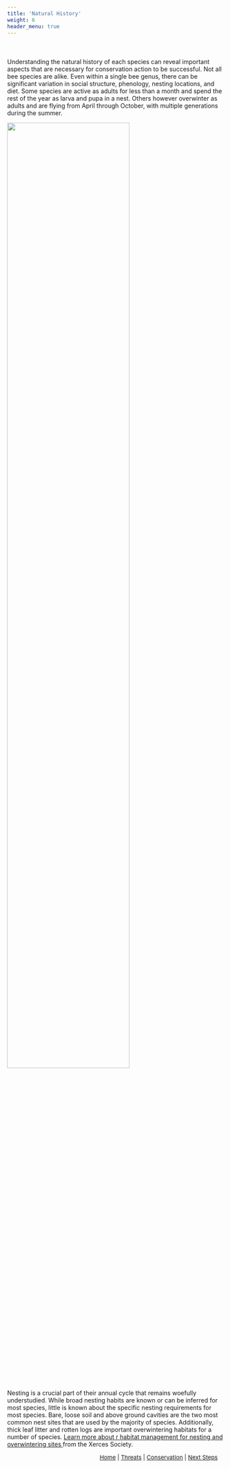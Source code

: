```yaml
---
title: 'Natural History'
weight: 6
header_menu: true
---
```

<br>
<div class="lead">
<h4> </h4>
</div>

Understanding the natural history of each species can reveal important aspects that are necessary for conservation action to be successful. Not all bee species are alike. Even within a single bee genus, there can be significant variation in social structure, phenology, nesting locations, and diet. Some species are active as adults for less than a month and spend the rest of the year as larva and pupa in a nest. Others however overwinter as adults and are flying from April through October, with multiple generations during the summer.


<div class = "row">
<div class= "doubleColumn">
<div>
<img src="images/Brown-belted Bumble Bee (Bombus griseocollis) nest 20120613.jpg" style="width: 75%">
</div>

Nesting is a crucial part of their annual cycle that remains woefully understudied. While broad nesting habits are known or can be inferred for most species, little is known about the specific nesting requirements for most species. Bare, loose soil and above ground cavities are the two most common nest sites that are used by the majority of species. Additionally, thick leaf litter and rotten logs are important overwintering habitats for a number of species. <a href="https://xerces.org/publications/fact-sheets/nesting-overwintering-habitat#:~:text=The%20availability%20of%20nesting%20and,support%20pollinators%20and%20other%20wildlife" target = "blank_">Learn more about r habitat management for nesting and overwintering sites </a>from the Xerces Society. 
<div>

</div>
</div>  <!-- double column -->
</div> <!-- end row -->

<p style="font-size: 10pt; text-align: right; margin-right: 3%"><a href="https://vtecostudies.github.io/SoBees_LandingPage/">Home</a> | <a href="https://vtecostudies.github.io/SoBees_Threats/">Threats</a> | <a href="https://vtecostudies.github.io/SoBees_Conservation/">Conservation</a> | <a href="https://vtecostudies.github.io/SoBees_Next_Steps/">Next Steps</a></p>
